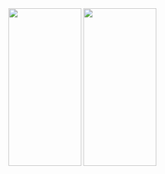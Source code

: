 <img src="https://user-images.githubusercontent.com/102961077/223093459-a14bacfd-2ace-43db-bcab-9f6f9583c470.png" width="145" height="313">
<img src="https://user-images.githubusercontent.com/102961077/223093470-4eb09499-84ae-4351-96bf-65aae58c6d7b.png" width="145" height="313">
